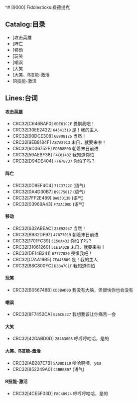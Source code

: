 ^# [9000] Fiddlesticks:费德提克

## Catalog:目录
* [攻击英雄
* [阵亡
* [移动
* [玩笑
* [嘲讽
* [大笑
* [大笑、R技能-激活
* [R技能-激活

## Lines:台词
#### 攻击英雄
- CRC32[C646BAF0] `0DE61C2F` 畏惧我吧！
- CRC32[30EE2422] `64541319` 是！我的主人
- CRC32[90DCE308] `6B808126` 当然！
- CRC32[9EB8184F] `A87A2913` 末日，就要来啦！
- CRC32[6D06752F] `EDBB8B0D` 朝着末日前进
- CRC32[59AEBF36] `F4C01432` 我知道你怕
- CRC32[D94DE404] `FF67B737` 你怕了吗？

#### 阵亡
- CRC32[0D8EF4C4] `71C3722C` (语气)
- CRC32[0A4D30B7] `B9C75817` (语气)
- CRC32[7FF2E489] `BA83D13B` (语气)
- CRC32[03969A43] `F72ACD0D` (语气)

#### 移动
- CRC32[632ABEAC] `23E92937` 当然！
- CRC32[B932DF97] `47877019` 朝着末日前进
- CRC32[1701FC39] `5150A432` 你怕了吗？
- CRC32[31061260] `51E1A02B` 末日，就要来啦！
- CRC32[DF14B241] `67777020` 畏惧我吧！
- CRC32[C7AA19B5] `7EA45B09` 是！我的主人
- CRC32[88C800FC] `D3B47C1F` 我知道你怕

#### 玩笑
- CRC32[B056748B] `CD3BAD0D` 我没有大脑，但很快你也会没有

#### 嘲讽
- CRC32[8F7452CA] `E26CE337` 我想我该让你痛苦一会

#### 大笑
- CRC32[42DABD0D] `28463005` 哼哼哼哈哈，是的

#### 大笑、R技能-激活
- CRC32[AB287E7B] `5A00D110` 哈哈啊噢，yes
- CRC32[852249A0] `C3BBB807` (语气)

#### R技能-激活
- CRC32[4CE5F03D] `F8C40924` 哼哼哼哈哈，是的
